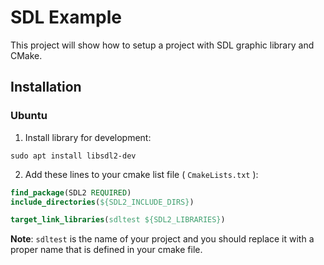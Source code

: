 # SDL Example

This project will show how to setup a project with SDL graphic library and CMake.

## Installation

### Ubuntu

1. Install library for development:

```shell script
sudo apt install libsdl2-dev 
```

2. Add these lines to your cmake list file ( ```CmakeLists.txt``` ):
~~~cmake
find_package(SDL2 REQUIRED)
include_directories(${SDL2_INCLUDE_DIRS})

target_link_libraries(sdltest ${SDL2_LIBRARIES})
~~~

**Note**: `sdltest` is the name of your project and you should replace it with a proper name that is defined in your cmake file.